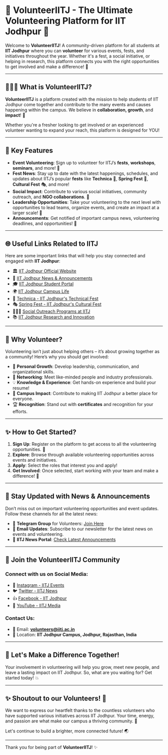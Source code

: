 # 🚀 **VolunteerIITJ** - The Ultimate Volunteering Platform for IIT Jodhpur 🌟

Welcome to **VolunteerIITJ**! A community-driven platform for all students at **IIT Jodhpur** where you can **volunteer** for various events, fests, and initiatives throughout the year. Whether it's a fest, a social initiative, or helping in research, this platform connects you with the right opportunities to get involved and make a difference! 💪

---

## 🧑‍🤝‍🧑 **What is VolunteerIITJ?**

**VolunteerIITJ** is a platform created with the mission to help students of IIT Jodhpur come together and contribute to the many events and causes happening within the campus. We believe in **collaboration, growth**, and **impact**! 🌱

Whether you're a fresher looking to get involved or an experienced volunteer wanting to expand your reach, this platform is designed for YOU! 

---

## 🎉 **Key Features**

- **Event Volunteering**: Sign up to volunteer for IITJ’s **fests**, **workshops**, **seminars**, and more! 🎤
- **Fest News**: Stay up to date with the latest happenings, schedules, and updates about IITJ’s popular **fests** like **Technica** 🤖, **Spring Fest** 🌸, **Cultural Fest** 🎭, and more!
- **Social Impact**: Contribute to various social initiatives, community outreach, and **NGO collaborations**. 🤝
- **Leadership Opportunities**: Take your volunteering to the next level with opportunities to lead teams, organize events, and create an impact at a larger scale! 💼
- **Announcements**: Get notified of important campus news, volunteering deadlines, and opportunities! 📰

---

## 🌐 **Useful Links Related to IITJ**

Here are some important links that will help you stay connected and engaged with **IIT Jodhpur**:

- 🏛️ [IIT Jodhpur Official Website](https://www.iitj.ac.in)
- 📢 [IIT Jodhpur News & Announcements](https://www.iitj.ac.in/news)
- 🎓 [IIT Jodhpur Student Portal](https://portal.iitj.ac.in)
- 🌍 [IIT Jodhpur Campus Life](https://www.iitj.ac.in/campus-life)
- 🎉 [Technica - IIT Jodhpur's Technical Fest](https://technica.iitj.ac.in)
- 🎭 [Spring Fest - IIT Jodhpur's Cultural Fest](https://springfest.iitj.ac.in)
- 🧑‍🤝‍🧑 [Social Outreach Programs at IITJ](https://www.iitj.ac.in/outreach)
- 📚 [IIT Jodhpur Research and Innovation](https://www.iitj.ac.in/research)

---

## 🌟 **Why Volunteer?**

Volunteering isn’t just about helping others – it’s about growing together as a community! Here’s why you should get involved:

- 🌱 **Personal Growth**: Develop leadership, communication, and organizational skills.
- 🤝 **Networking**: Meet like-minded people and industry professionals.
- 💡 **Knowledge & Experience**: Get hands-on experience and build your resume!
- 🎉 **Campus Impact**: Contribute to making IIT Jodhpur a better place for everyone.
- 🏆 **Recognition**: Stand out with **certificates** and recognition for your efforts.

---

## ✨ **How to Get Started?**

1. **Sign Up**: Register on the platform to get access to all the volunteering opportunities. 📝
2. **Explore**: Browse through available volunteering opportunities across events and initiatives.
3. **Apply**: Select the roles that interest you and apply!
4. **Get Involved**: Once selected, start working with your team and make a difference! 🎯

---

## 📅 **Stay Updated with News & Announcements**

Don’t miss out on important volunteering opportunities and event updates. Follow these channels for all the latest news:

- 📱 **Telegram Group** for Volunteers: [Join Here](https://t.me/volunteerIITJ)
- 📧 **Email Updates**: Subscribe to our newsletter for the latest news on events and volunteering.
- 📰 **IITJ News Portal**: [Check Latest Announcements](https://www.iitj.ac.in/news)

---

## 👥 **Join the VolunteerIITJ Community**

### Connect with us on Social Media:

- 📸 [Instagram - IITJ Events](https://www.instagram.com/iitj)
- 🐦 [Twitter - IITJ News](https://twitter.com/iitj)
- 👍 [Facebook - IIT Jodhpur](https://www.facebook.com/iitjodhpur)
- 🎥 [YouTube - IITJ Media](https://www.youtube.com/c/IITJodhpur)

### Contact Us:

- 📧 Email: **volunteers@iitj.ac.in**
- 📍 Location: **IIT Jodhpur Campus, Jodhpur, Rajasthan, India**

---

## 🚀 **Let's Make a Difference Together!**

Your involvement in volunteering will help you grow, meet new people, and leave a lasting impact on IIT Jodhpur. So, what are you waiting for? Get started today! 💥

---

## ✨ **Shoutout to our Volunteers!** 🙌

We want to express our heartfelt thanks to the countless volunteers who have supported various initiatives across IIT Jodhpur. Your time, energy, and passion are what make our campus a thriving community. 💖

Let's continue to build a brighter, more connected future! 🌏

---

Thank you for being part of **VolunteerIITJ**! ✨

